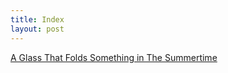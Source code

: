 ```yaml
---
title: Index
layout: post
---
```


[A Glass That Folds Something in The Summertime](/painting/a-glass-that-folds-something-in-the-summertime.html)